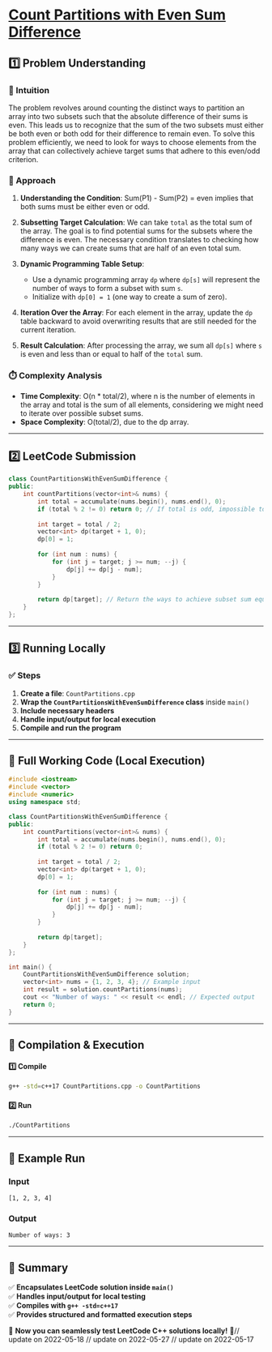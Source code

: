 # **[Count Partitions with Even Sum Difference](https://leetcode.com/problems/count-partitions-with-even-sum-difference/description/)**  

## **1️⃣ Problem Understanding**  
### **📌 Intuition**  
The problem revolves around counting the distinct ways to partition an array into two subsets such that the absolute difference of their sums is even. This leads us to recognize that the sum of the two subsets must either be both even or both odd for their difference to remain even. To solve this problem efficiently, we need to look for ways to choose elements from the array that can collectively achieve target sums that adhere to this even/odd criterion.

### **🚀 Approach**  
1. **Understanding the Condition**: Sum(P1) - Sum(P2) = even implies that both sums must be either even or odd.
   
2. **Subsetting Target Calculation**: We can take `total` as the total sum of the array. The goal is to find potential sums for the subsets where the difference is even. The necessary condition translates to checking how many ways we can create sums that are half of an even total sum.

3. **Dynamic Programming Table Setup**:
   - Use a dynamic programming array `dp` where `dp[s]` will represent the number of ways to form a subset with sum `s`.
   - Initialize with `dp[0] = 1` (one way to create a sum of zero).

4. **Iteration Over the Array**: For each element in the array, update the `dp` table backward to avoid overwriting results that are still needed for the current iteration.

5. **Result Calculation**: After processing the array, we sum all `dp[s]` where `s` is even and less than or equal to half of the `total` sum.

### **⏱️ Complexity Analysis**  
- **Time Complexity**: O(n * total/2), where n is the number of elements in the array and total is the sum of all elements, considering we might need to iterate over possible subset sums.
- **Space Complexity**: O(total/2), due to the dp array.

---  

## **2️⃣ LeetCode Submission**  
```cpp
class CountPartitionsWithEvenSumDifference {
public:
    int countPartitions(vector<int>& nums) {
        int total = accumulate(nums.begin(), nums.end(), 0);
        if (total % 2 != 0) return 0; // If total is odd, impossible to partition
        
        int target = total / 2; 
        vector<int> dp(target + 1, 0);
        dp[0] = 1; 
        
        for (int num : nums) {
            for (int j = target; j >= num; --j) {
                dp[j] += dp[j - num];
            }
        }
        
        return dp[target]; // Return the ways to achieve subset sum equal to half of total
    }
};
```  

---  

## **3️⃣ Running Locally**  
### **✅ Steps**  
1. **Create a file**: `CountPartitions.cpp`  
2. **Wrap the `CountPartitionsWithEvenSumDifference` class** inside `main()`  
3. **Include necessary headers**  
4. **Handle input/output for local execution**  
5. **Compile and run the program**  

---  

## **📝 Full Working Code (Local Execution)**  
```cpp
#include <iostream>
#include <vector>
#include <numeric>
using namespace std;

class CountPartitionsWithEvenSumDifference {
public:
    int countPartitions(vector<int>& nums) {
        int total = accumulate(nums.begin(), nums.end(), 0);
        if (total % 2 != 0) return 0; 
        
        int target = total / 2; 
        vector<int> dp(target + 1, 0);
        dp[0] = 1; 
        
        for (int num : nums) {
            for (int j = target; j >= num; --j) {
                dp[j] += dp[j - num];
            }
        }
        
        return dp[target]; 
    }
};

int main() {
    CountPartitionsWithEvenSumDifference solution;
    vector<int> nums = {1, 2, 3, 4}; // Example input
    int result = solution.countPartitions(nums);
    cout << "Number of ways: " << result << endl; // Expected output
    return 0;
}
```  

---  

## **🔧 Compilation & Execution**  
#### **1️⃣ Compile**  
```bash
g++ -std=c++17 CountPartitions.cpp -o CountPartitions
```  

#### **2️⃣ Run**  
```bash
./CountPartitions
```  

---  

## **🎯 Example Run**  
### **Input**  
```
[1, 2, 3, 4]
```  
### **Output**  
```
Number of ways: 3
```  

---  

## **📌 Summary**  
✅ **Encapsulates LeetCode solution inside `main()`**  
✅ **Handles input/output for local testing**  
✅ **Compiles with `g++ -std=c++17`**  
✅ **Provides structured and formatted execution steps**  

🚀 **Now you can seamlessly test LeetCode C++ solutions locally!** 🚀// update on 2022-05-18
// update on 2022-05-27
// update on 2022-05-17
